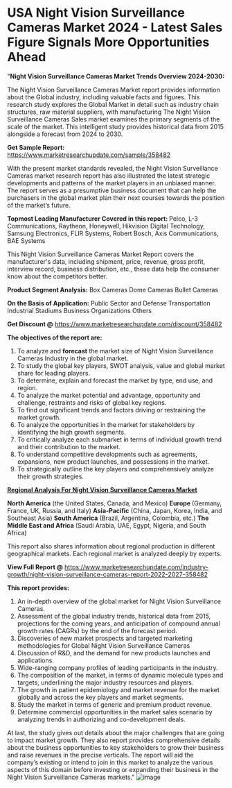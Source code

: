 # USA Night Vision Surveillance Cameras Market 2024 - Latest Sales Figure Signals More Opportunities Ahead
"<strong>Night Vision Surveillance Cameras Market Trends Overview 2024-2030:</strong>

The Night Vision Surveillance Cameras Market report provides information about the Global industry, including valuable facts and figures. This research study explores the Global Market in detail such as industry chain structures, raw material suppliers, with manufacturing The Night Vision Surveillance Cameras Sales market examines the primary segments of the scale of the market. This intelligent study provides historical data from 2015 alongside a forecast from 2024 to 2030.

<strong>Get Sample Report:</strong> <a href=https://www.marketresearchupdate.com/sample/358482>https://www.marketresearchupdate.com/sample/358482</a>

With the present market standards revealed, the Night Vision Surveillance Cameras market research report has also illustrated the latest strategic developments and patterns of the market players in an unbiased manner. The report serves as a presumptive business document that can help the purchasers in the global market plan their next courses towards the position of the market’s future.

<strong>Topmost Leading Manufacturer Covered in this report:
</strong>Pelco, L-3 Communications, Raytheon, Honeywell, Hikvision Digital Technology, Samsung Electronics, FLIR Systems, Robert Bosch, Axis Communications, BAE Systems

This Night Vision Surveillance Cameras Market Report covers the manufacturer's data, including shipment, price, revenue, gross profit, interview record, business distribution, etc., these data help the consumer know about the competitors better.

<strong>Product Segment Analysis:</strong>
Box Cameras
Dome Cameras
Bullet Cameras

<strong>On the Basis of Application:</strong>
Public Sector and Defense
Transportation
Industrial
Stadiums
Business Organizations
Others

<strong>Get Discount @</strong> <a href=https://www.marketresearchupdate.com/discount/358482>https://www.marketresearchupdate.com/discount/358482</a>

<strong><b>The objectives of the report are:</b></strong>

1) To analyze and <strong><strong>forecast</strong></strong> the market size of Night Vision Surveillance Cameras Industry in the global market.
2) To study the global key players, SWOT analysis, value and global market share for leading players.
3) To determine, explain and forecast the market by type, end use, and region.
4) To analyze the market potential and advantage, opportunity and challenge, restraints and risks of global key regions.
5) To find out significant trends and factors driving or restraining the market growth.
6) To analyze the opportunities in the market for stakeholders by identifying the high growth segments.
7) To critically analyze each submarket in terms of individual growth trend and their contribution to the market.
8) To understand competitive developments such as agreements, expansions, new product launches, and possessions in the market.
9) To strategically outline the key players and comprehensively analyze their growth strategies.

<strong><u><b>Regional Analysis For Night Vision Surveillance Cameras Market</b></u></strong>

<strong><b>North America</b></strong> (the United States, Canada, and Mexico)
<strong><b>Europe </b></strong>(Germany, France, UK, Russia, and Italy)
<strong><b>Asia-Pacific</b></strong> (China, Japan, Korea, India, and Southeast Asia)
<strong><b>South America</b></strong> (Brazil, Argentina, Colombia, etc.)
<strong><b>The Middle East and Africa</b></strong> (Saudi Arabia, UAE, Egypt, Nigeria, and South Africa)

This report also shares information about regional production in different geographical markets. Each regional market is analyzed deeply by experts.

<strong>View Full Report @</strong> <a href=https://www.marketresearchupdate.com/industry-growth/night-vision-surveillance-cameras-report-2022-2027-358482>https://www.marketresearchupdate.com/industry-growth/night-vision-surveillance-cameras-report-2022-2027-358482</a>

<strong>This report provides:</strong>

1) An in-depth overview of the global market for Night Vision Surveillance Cameras.
2) Assessment of the global industry trends, historical data from 2015, projections for the coming years, and anticipation of compound annual growth rates (CAGRs) by the end of the forecast period.
3) Discoveries of new market prospects and targeted marketing methodologies for Global Night Vision Surveillance Cameras
4) Discussion of R&amp;D, and the demand for new products launches and applications.
5) Wide-ranging company profiles of leading participants in the industry.
6) The composition of the market, in terms of dynamic molecule types and targets, underlining the major industry resources and players.
7) The growth in patient epidemiology and market revenue for the market globally and across the key players and market segments.
8) Study the market in terms of generic and premium product revenue.
9) Determine commercial opportunities in the market sales scenario by analyzing trends in authorizing and co-development deals.

At last, the study gives out details about the major challenges that are going to impact market growth. They also report provides comprehensive details about the business opportunities to key stakeholders to grow their business and raise revenues in the precise verticals. The report will aid the company’s existing or intend to join in this market to analyze the various aspects of this domain before investing or expanding their business in the Night Vision Surveillance Cameras markets."
![image](https://github.com/johnrobertjr/Market-Research-Update/assets/154120476/216372e8-3e83-47ac-9ddb-ccf7a609eb2a)
